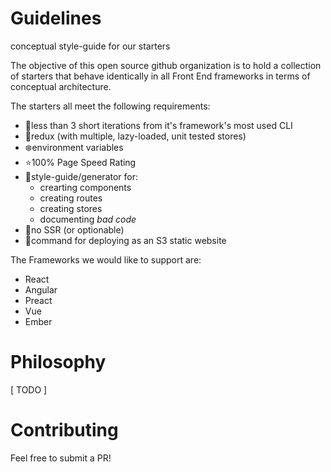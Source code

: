 # Guidelines
conceptual style-guide for our starters

The objective of this open source github organization is to hold a collection of starters that behave identically in all Front End frameworks in terms of conceptual architecture.

The starters all meet the following requirements:

- 💆less than 3 short iterations from it's framework's most used CLI
- 💫redux (with multiple, lazy-loaded, unit tested stores)
- ❄️environment variables
- ⭐️100% Page Speed Rating
- 🦉style-guide/generator for:
  - crearting components
  - creating routes
  - creating stores
  - documenting *bad code*
- 🙅no SSR (or optionable)
- 🎅command for deploying as an S3 static website

The Frameworks we would like to support are:
- React
- Angular
- Preact
- Vue
- Ember


# Philosophy

[ TODO ]

# Contributing
Feel free to submit a PR!
